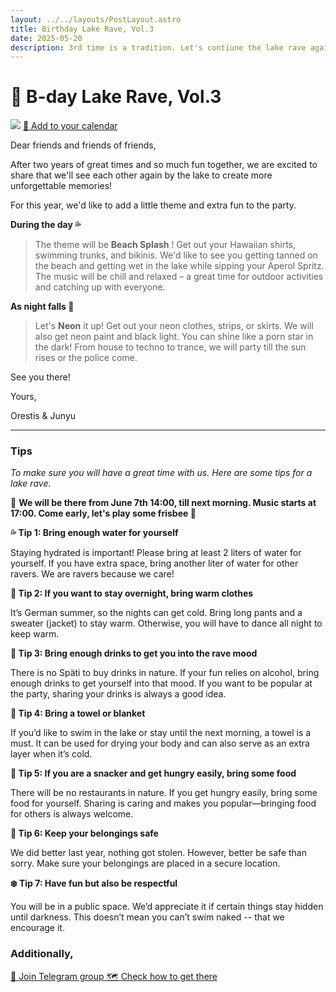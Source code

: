```yaml
---
layout: ../../layouts/PostLayout.astro
title: Birthday Lake Rave, Vol.3
date: 2025-05-20
description: 3rd time is a tradition. Let's contiune the lake rave again this year!
---
```


# 🪩 B-day Lake Rave, Vol.3 

<img src="/images/blr-2.png"  />

<a class="button" href="/files/event.ics">
  📆 Add to your calendar
</a>

Dear friends and friends of friends,

After two years of great times and so much fun together, we are excited to share that we'll see each other again by the lake to create more unforgettable memories!

For this year, we'd like to add a little theme and extra fun to the party.

<!-- <div class="callout"> -->
**During the day 💦**

> The theme will be **Beach Splash** ! Get out your Hawaiian shirts, swimming trunks, and bikinis. We'd like to see you getting tanned on the beach and getting wet in the lake while sipping your Aperol Spritz. The music will be chill and relaxed – a great time for outdoor activities and catching up with everyone.

**As night falls 🪩**
> Let's **Neon** it up! Get out your neon clothes, strips, or skirts. We will also get neon paint and black light. You can shine like a porn star in the dark! From house to techno to trance, we will party till the sun rises or the police come.

<!-- </div> -->



See you there!

Yours,

Orestis & Junyu


---
### Tips

*To make sure you will have a great time with us. Here are some tips for a lake rave.*

📆 **We will be there from June 7th 14:00, till next morning. Music starts at 17:00. Come early, let's play some frisbee 🥏**

**💦 Tip 1: Bring enough water for yourself**

Staying hydrated is important! Please bring at least 2 liters of water for yourself. If you have extra space, bring another liter of water for other ravers. We are ravers because we care!

**🧥 Tip 2: If you want to stay overnight, bring warm clothes**

It’s German summer, so the nights can get cold. Bring long pants and a sweater (jacket) to stay warm. Otherwise, you will have to dance all night to keep warm.

**🍹 Tip 3: Bring enough drinks to get you into the rave mood**

There is no Späti to buy drinks in nature. If your fun relies on alcohol, bring enough drinks to get yourself into that mood. If you want to be popular at the party, sharing your drinks is always a good idea.

**🧺 Tip 4: Bring a towel or blanket**

If you’d like to swim in the lake or stay until the next morning, a towel is a must. It can be used for drying your body and can also serve as an extra layer when it’s cold.

**🌭 Tip 5: If you are a snacker and get hungry easily, bring some food**

There will be no restaurants in nature. If you get hungry easily, bring some food for yourself. Sharing is caring and makes you popular—bringing food for others is always welcome.

**🔐 Tip 6: Keep your belongings safe**

We did better last year, nothing got stolen. However, better be safe than sorry. Make sure your belongings are placed in a secure location.

**❄️ Tip 7: Have fun but also be respectful**

You will be in a public space. We’d appreciate it if certain things stay hidden until darkness. This doesn’t mean you can’t swim naked -- that we encourage it.

### Additionally,

<a class="button" href="https://t.me/+ebDL5UlWtbI2YThi">
  💬 Join Telegram group
</a>

<a class="button" href="https://goo.gl/maps/Q9H3yRsFSmytxtBv6">
  🗺️ Check how to get there
</a>




